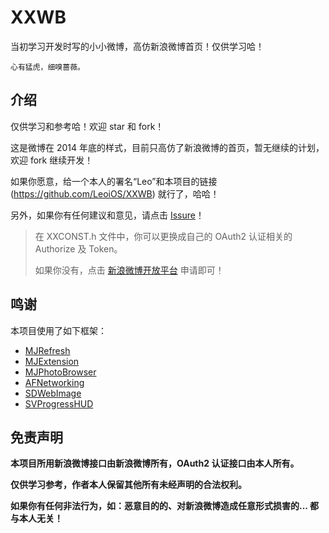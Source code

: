 # XXWB
当初学习开发时写的小小微博，高仿新浪微博首页！仅供学习哈！

````objc
心有猛虎，细嗅蔷薇。
````



## 介绍

仅供学习和参考哈！欢迎 star 和 fork！

这是微博在 2014 年底的样式，目前只高仿了新浪微博的首页，暂无继续的计划，欢迎 fork 继续开发！

如果你愿意，给一个本人的署名“Leo”和本项目的链接 (https://github.com/LeoiOS/XXWB) 就行了，哈哈！

另外，如果你有任何建议和意见，请点击 [Issure](https://github.com/LeoiOS/XXWB/issues/new)！


> 在 XXCONST.h 文件中，你可以更换成自己的 OAuth2 认证相关的 Authorize 及 Token。
>
> 如果你没有，点击 [新浪微博开放平台](http://open.weibo.com/) 申请即可！



## 鸣谢

本项目使用了如下框架：

* [MJRefresh](https://github.com/CoderMJLee/MJRefresh)
* [MJExtension](https://github.com/CoderMJLee/MJExtension)
* [MJPhotoBrowser](https://github.com/CoderMJLee)
* [AFNetworking](https://github.com/AFNetworking/AFNetworking)
* [SDWebImage](https://github.com/rs/SDWebImage)
* [SVProgressHUD](https://github.com/TransitApp/SVProgressHUD)




## 免责声明

**本项目所用新浪微博接口由新浪微博所有，OAuth2 认证接口由本人所有。**

**仅供学习参考，作者本人保留其他所有未经声明的合法权利。**

**如果你有任何非法行为，如：恶意目的的、对新浪微博造成任意形式损害的... 都与本人无关！**
